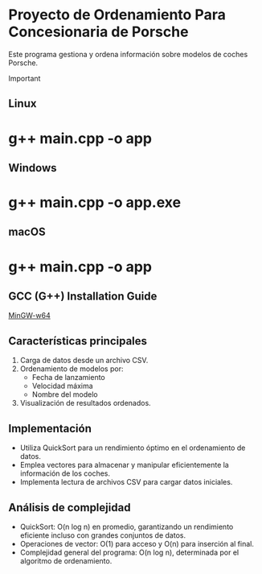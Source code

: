 # Proyecto de Ordenamiento Para Concesionaria de Porsche
Este programa gestiona y ordena información sobre modelos de coches Porsche.

> [!IMPORTANT]
> ## Linux
> # **g++ main.cpp -o app**
>
> ## Windows
> # **g++ main.cpp -o app.exe**
>
> ## macOS
> # **g++ main.cpp -o app**

## GCC (G++) Installation Guide
[MinGW-w64](https://www.mingw-w64.org/downloads/)

## Características principales

1. Carga de datos desde un archivo CSV.
2. Ordenamiento de modelos por:
   - Fecha de lanzamiento
   - Velocidad máxima
   - Nombre del modelo
3. Visualización de resultados ordenados.

## Implementación

- Utiliza QuickSort para un rendimiento óptimo en el ordenamiento de datos.
- Emplea vectores para almacenar y manipular eficientemente la información de los coches.
- Implementa lectura de archivos CSV para cargar datos iniciales.

## Análisis de complejidad

- QuickSort: O(n log n) en promedio, garantizando un rendimiento eficiente incluso con grandes conjuntos de datos.
- Operaciones de vector: O(1) para acceso y O(n) para inserción al final.
- Complejidad general del programa: O(n log n), determinada por el algoritmo de ordenamiento.
